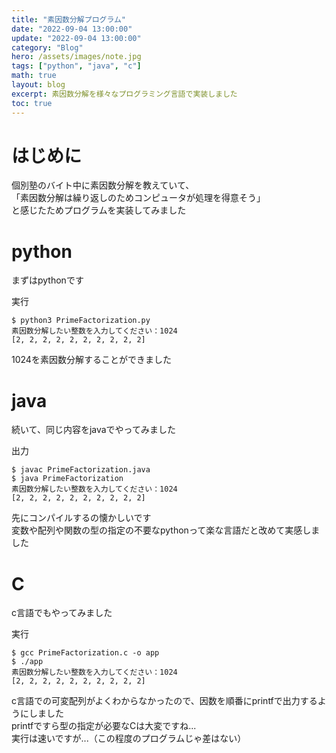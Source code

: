 ```yaml
---
title: "素因数分解プログラム"
date: "2022-09-04 13:00:00"
update: "2022-09-04 13:00:00"
category: "Blog"
hero: /assets/images/note.jpg
tags: ["python", "java", "c"]
math: true
layout: blog
excerpt: 素因数分解を様々なプログラミング言語で実装しました
toc: true
---
```


# はじめに

個別塾のバイト中に素因数分解を教えていて、  
「素因数分解は繰り返しのためコンピュータが処理を得意そう」  
と感じたためプログラムを実装してみました

# python
まずはpythonです

<script src="https://gist.github.com/Absolute-Value/6e204cce0c69918307c62bd73880f6f6.js"></script>


実行
```console
$ python3 PrimeFactorization.py
素因数分解したい整数を入力してください：1024
[2, 2, 2, 2, 2, 2, 2, 2, 2, 2]
```

1024を素因数分解することができました

# java
続いて、同じ内容をjavaでやってみました

<script src="https://gist.github.com/Absolute-Value/cb20aed233bdf6903fcb48b094e928f3.js"></script>

出力
```console
$ javac PrimeFactorization.java
$ java PrimeFactorization
素因数分解したい整数を入力してください：1024
[2, 2, 2, 2, 2, 2, 2, 2, 2, 2]
```
先にコンパイルするの懐かしいです  
変数や配列や関数の型の指定の不要なpythonって楽な言語だと改めて実感しました

# C
c言語でもやってみました

<script src="https://gist.github.com/Absolute-Value/95b83107e869fd4f16a68f62535ddf4f.js"></script>

実行
```console
$ gcc PrimeFactorization.c -o app   
$ ./app
素因数分解したい整数を入力してください：1024
[2, 2, 2, 2, 2, 2, 2, 2, 2, 2]
```

c言語での可変配列がよくわからなかったので、因数を順番にprintfで出力するようにしました  
printfですら型の指定が必要なCは大変ですね...  
実行は速いですが...（この程度のプログラムじゃ差はない）